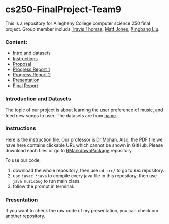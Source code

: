# cs250-FinalProject-Team9

This is a repository for Allegheny College computer science 250 final project. Group member includs [Travis Thomas](https://github.com/TravisThomasAC), [Matt Jones](https://github.com/JattMones), [Xingbang Liu](https://github.com/liux2).

### Content:

- [Intro and datasets](#introduction-and-datasets)
- [Instructions](#instructions)
- [Proposal](Proposal.pdf)
- [Progress Report 1](ProgressReport1.pdf)
- [Progress Report 2](ProgressReport2.pdf)
- [Presentation](#presentation)
- [Final Report](FinalReport.pdf)

### Introduction and Datasets

The topic of our project is about learning the user preference of music, and feed new songs to user. The datasets are from [name]().

### Instructions

Here is the [instruction file](/instructions/project.pdf). Our professor is [Dr.Mohan](https://github.com/amohangit).
Also, the PDF file we have here contains clickable URL which cannot be shown in GitHub. Please download each files or go to [RMarkdownPackage](/RMarkdownPackage) repository.

To use our code,

1. download the whole repository, then use ```cd src/``` to go to ***src*** repository.
2. use ```javac *java``` to compile every java file in this repository, then use ```java musicSug``` to run main class.
3. follow the prompt in terminal.

### Presentation

If you want to check the raw code of my presentation, you can check our another [repository]().
